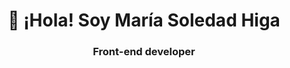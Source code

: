 <div id="header" align="center">

  <h1> 👋 ¡Hola! Soy María Soledad Higa </h1>

  <h3> Front-end developer </h3>

</div>

<!--
**MariaSoledadHiga/MariaSoledadHiga** is a ✨ _special_ ✨ repository because its `README.md` (this file) appears on your GitHub profile.

Here are some ideas to get you started:

- 🔭 I’m currently working on ...
- 🌱 I’m currently learning ...
- 👯 I’m looking to collaborate on ...
- 🤔 I’m looking for help with ...
- 💬 Ask me about ...
- 📫 How to reach me: ...
- 😄 Pronouns: ...
- ⚡ Fun fact: ...
-->
